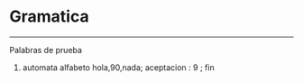 # Gramatica 
--------------------------
Palabras de prueba
1. automata alfabeto hola,90,nada; aceptacion : 9 ; fin